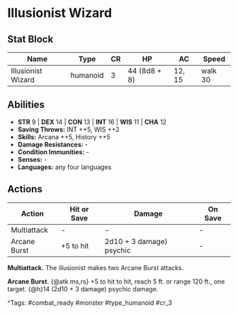 # Illusionist Wizard

## Stat Block

| Name | Type | CR | HP | AC | Speed |
|------|------|----|----|----|-------|
| Illusionist Wizard | humanoid | 3 | 44 (8d8 + 8) | 12, 15 | walk 30 |

## Abilities

- **STR** 9 | **DEX** 14 | **CON** 13 | **INT** 16 | **WIS** 11 | **CHA** 12
- **Saving Throws:** INT ++5, WIS ++2  
- **Skills:** Arcana ++5, History ++5  
- **Damage Resistances:** -  
- **Condition Immunities:** -  
- **Senses:** -  
- **Languages:** any four languages


## Actions

| Action | Hit or Save | Damage | On Save |
|--------|--------------|--------|----------|
| Multiattack | - | - | - |
| Arcane Burst | +5 to hit | 2d10 + 3 damage) psychic | - |

**Multiattack.** The illusionist makes two Arcane Burst attacks.

**Arcane Burst.** {@atk ms,rs} +5 to hit to hit, reach 5 ft. or range 120 ft., one target. {@h}14 (2d10 + 3 damage) psychic damage.


^Tags: #combat_ready #monster #type_humanoid #cr_3